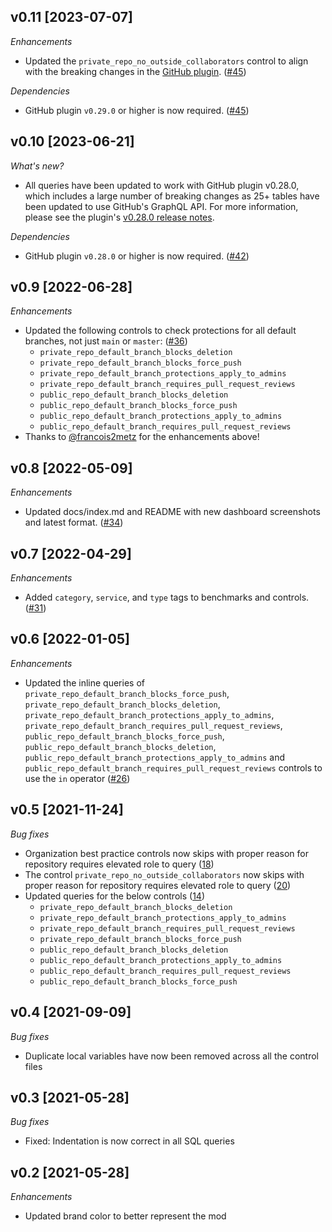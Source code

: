 ## v0.11 [2023-07-07]

_Enhancements_

- Updated the `private_repo_no_outside_collaborators` control to align with the breaking changes in the [GitHub plugin](https://github.com/turbot/steampipe-plugin-github/blob/main/CHANGELOG.md#v0290-2023-07-07). ([#45](https://github.com/turbot/steampipe-mod-github-sherlock/pull/45))

_Dependencies_

- GitHub plugin `v0.29.0` or higher is now required. ([#45](https://github.com/turbot/steampipe-mod-github-sherlock/pull/45))

## v0.10 [2023-06-21]

_What's new?_

- All queries have been updated to work with GitHub plugin v0.28.0, which includes a large number of breaking changes as 25+ tables have been updated to use GitHub's GraphQL API. For more information, please see the plugin's [v0.28.0 release notes](https://github.com/turbot/steampipe-plugin-github/blob/main/CHANGELOG.md#v0280-2023-06-21).

_Dependencies_

- GitHub plugin `v0.28.0` or higher is now required. ([#42](https://github.com/turbot/steampipe-mod-github-sherlock/pull/42))

## v0.9 [2022-06-28]

_Enhancements_

- Updated the following controls to check protections for all default branches, not just `main` or `master`: ([#36](https://github.com/turbot/steampipe-mod-github-sherlock/pull/36))
  - `private_repo_default_branch_blocks_deletion`
  - `private_repo_default_branch_blocks_force_push`
  - `private_repo_default_branch_protections_apply_to_admins`
  - `private_repo_default_branch_requires_pull_request_reviews`
  - `public_repo_default_branch_blocks_deletion`
  - `public_repo_default_branch_blocks_force_push`
  - `public_repo_default_branch_protections_apply_to_admins`
  - `public_repo_default_branch_requires_pull_request_reviews`
- Thanks to [@francois2metz](https://github.com/francois2metz) for the enhancements above!

## v0.8 [2022-05-09]

_Enhancements_

- Updated docs/index.md and README with new dashboard screenshots and latest format. ([#34](https://github.com/turbot/steampipe-mod-github-sherlock/pull/34))

## v0.7 [2022-04-29]

_Enhancements_

- Added `category`, `service`, and `type` tags to benchmarks and controls. ([#31](https://github.com/turbot/steampipe-mod-github-sherlock/pull/31))

## v0.6 [2022-01-05]

_Enhancements_

- Updated the inline queries of `private_repo_default_branch_blocks_force_push`, `private_repo_default_branch_blocks_deletion`, `private_repo_default_branch_protections_apply_to_admins`, `private_repo_default_branch_requires_pull_request_reviews`, `public_repo_default_branch_blocks_force_push`, `public_repo_default_branch_blocks_deletion`, `public_repo_default_branch_protections_apply_to_admins` and `public_repo_default_branch_requires_pull_request_reviews` controls to use the `in` operator ([#26](https://github.com/turbot/steampipe-mod-github-sherlock/pull/26))

## v0.5 [2021-11-24]

_Bug fixes_

- Organization best practice controls now skips with proper reason for repository requires elevated role to query ([18](https://github.com/turbot/steampipe-mod-github-sherlock/pull/18))
- The control `private_repo_no_outside_collaborators` now skips with proper reason for repository requires elevated role to query ([20](https://github.com/turbot/steampipe-mod-github-sherlock/pull/20))
- Updated queries for the below controls ([14](https://github.com/turbot/steampipe-mod-github-sherlock/pull/14))
  - `private_repo_default_branch_blocks_deletion`
  - `private_repo_default_branch_protections_apply_to_admins`
  - `private_repo_default_branch_requires_pull_request_reviews`
  - `private_repo_default_branch_blocks_force_push`
  - `public_repo_default_branch_blocks_deletion`
  - `public_repo_default_branch_protections_apply_to_admins`
  - `public_repo_default_branch_requires_pull_request_reviews`
  - `public_repo_default_branch_blocks_force_push`

## v0.4 [2021-09-09]

_Bug fixes_

- Duplicate local variables have now been removed across all the control files

## v0.3 [2021-05-28]

_Bug fixes_

- Fixed: Indentation is now correct in all SQL queries

## v0.2 [2021-05-28]

_Enhancements_

- Updated brand color to better represent the mod
